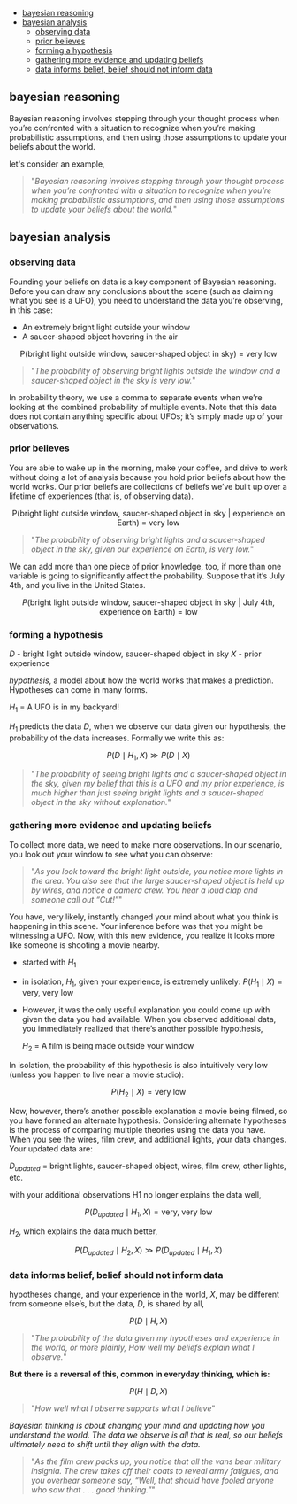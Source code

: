 <!-- TOC -->
  * [bayesian reasoning](#bayesian-reasoning)
  * [bayesian analysis](#bayesian-analysis)
    * [observing data](#observing-data)
    * [prior believes](#prior-believes)
    * [forming a hypothesis](#forming-a-hypothesis)
    * [gathering more evidence and updating beliefs](#gathering-more-evidence-and-updating-beliefs)
    * [data informs belief, belief should not inform data](#data-informs-belief-belief-should-not-inform-data)
<!-- TOC -->

## bayesian reasoning

Bayesian reasoning involves stepping through your thought process when you’re confronted with a situation to
recognize when you’re making probabilistic assumptions, and then using those assumptions to update your
beliefs about the world.

let's consider an example,

> "_Bayesian reasoning involves stepping through your thought process when you’re confronted with a situation
> to recognize when you’re making probabilistic assumptions, and then using those assumptions to update your
> beliefs about the world._"

## bayesian analysis

### observing data

Founding your beliefs on data is a key component of Bayesian reasoning. Before you can draw any conclusions
about the scene (such as claiming what you see is a UFO), you need to understand the data you’re observing,
in this case:

- An extremely bright light outside your window
- A saucer-shaped object hovering in the air

$$\text{P(bright light outside window, saucer-shaped object in sky) = very low}$$

> "_The probability of observing bright lights outside the window and a
> saucer-shaped object in the sky is very low._"

In probability theory, we use a comma to separate events when we’re looking at the combined probability of
multiple events. Note that this data does not contain anything specific about UFOs; it’s simply made up of
your observations.

### prior believes

You are able to wake up in the morning, make your coffee, and drive to work without doing a lot of analysis
because you hold prior beliefs about how the world works. Our prior beliefs are collections of beliefs
we’ve built up over a lifetime of experiences (that is, of observing data).

$$\text{P(bright light outside window, saucer-shaped object in sky | experience on Earth) = very low}$$

> "_The probability of observing bright lights and a saucer-shaped object
> in the sky, given our experience on Earth, is very low._"

We can add more than one piece of prior knowledge, too, if more than one variable is going to significantly
affect the probability. Suppose that it’s July 4th, and you live in the United States.

$$P(\text{bright light outside window, saucer-shaped object in sky | July 4th, experience on Earth) = low}$$

### forming a hypothesis

$D$ - bright light outside window, saucer-shaped object in sky
$X$ - prior experience

_hypothesis_, a model about how the world works that makes a prediction. Hypotheses can come in many forms.

$H_1$ = A UFO is in my backyard!

$H_1$ predicts the data $D$, when we observe our data given our hypothesis, the probability of the data
increases. Formally we write this as:

$$P(D \mid H_1, X) \gg P(D \mid X)$$

> "_The probability of seeing bright lights and a saucer-shaped object in the sky,
> given my belief that this is a UFO and my prior experience, is much higher than
> just seeing bright lights and a saucer-shaped object in the sky without
> explanation._"

### gathering more evidence and updating beliefs

To collect more data, we need to make more observations. In our scenario, you look out your window to
see what you can observe:

> "_As you look toward the bright light outside, you notice more lights in the
> area. You also see that the large saucer-shaped object is held up by wires,
> and notice a camera crew. You hear a loud clap and someone call out “Cut!”_"

You have, very likely, instantly changed your mind about what you think is happening in this scene. Your
inference before was that you might be witnessing a UFO. Now, with this new evidence, you realize it looks
more like someone is shooting a movie nearby.

- started with $H_1$
- in isolation, $H_1$, given your experience, is extremely unlikely: $P(H_1 \mid X) = \text{very, very low}$
- However, it was the only useful explanation you could come up with given the data you had available.
  When you observed additional data, you immediately realized that there’s another possible hypothesis,

  $H_2$ = A film is being made outside your window

In isolation, the probability of this hypothesis is also intuitively very low (unless you happen to
live near a movie studio):

$$P(H_2 \mid X) = \text{very low}$$

Now, however, there’s another possible explanation a movie being filmed, so you have formed an alternate
hypothesis. Considering alternate hypotheses is the process of comparing multiple theories using the data
you have. When you see the wires, film crew, and additional lights, your data changes.
Your updated data are:

$D_{updated}$ = bright lights, saucer-shaped object, wires, film crew, other lights, etc.

with your additional observations H1 no longer explains the data well,

$$P(D_{updated} \mid H_1, X) = \text{very, very low}$$

$H_2$, which explains the data much better,

$$P(D_{updated} \mid H_2, X) \gg P(D_{updated} \mid H_1, X)$$

### data informs belief, belief should not inform data

hypotheses change, and your experience in the world, $X$, may be different from someone else’s, but the data,
$D$, is shared by all,

$$P(D \mid H, X)$$

> "_The probability of the data given my hypotheses and experience in the world,
> or more plainly, How well my beliefs explain what I observe._"

**But there is a reversal of this, common in everyday thinking, which is:**

$$P(H \mid D, X)$$

> "_How well what I observe supports what I believe_"

_Bayesian thinking is about changing your mind and updating how you understand the world. The data we observe
is all that is real, so our beliefs ultimately need to shift until they align with the data._

> "_As the film crew packs up, you notice that all the vans bear military insignia.
> The crew takes off their coats to reveal army fatigues, and you overhear someone
> say, “Well, that should have fooled anyone who saw that . . . good thinking.”_"